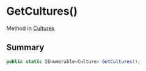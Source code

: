 # GetCultures()

Method in [Cultures](./)

## Summary

```csharp
public static IEnumerable<Culture> GetCultures();
```
